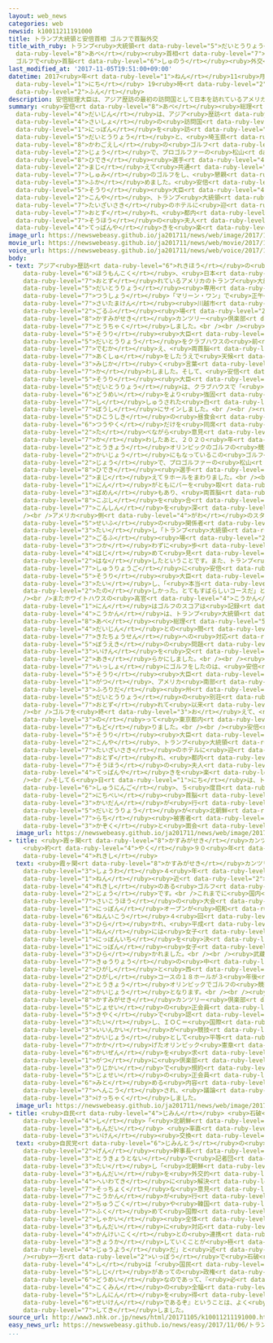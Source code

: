 ```yaml
---
layout: web_news
categories: web
newsid: k10011211191000
title: トランプ大統領と安倍首相 ゴルフで首脳外交
title_with_ruby: トランプ<ruby>大統領<rt data-ruby-level="5">だいとうりょう</rt></ruby>と<ruby>安倍<rt
  data-ruby-level="8">あべ</rt></ruby><ruby>首相<rt data-ruby-level="7">しゅしょう</rt></ruby>
  ゴルフで<ruby>首脳<rt data-ruby-level="6">しゅのう</rt></ruby><ruby>外交<rt data-ruby-level="2">がいこう</rt></ruby>
last_modified_at: '2017-11-05T19:51:00+09:00'
datetime: 2017<ruby>年<rt data-ruby-level="1">ねん</rt></ruby>11<ruby>月<rt data-ruby-level="1">がつ</rt></ruby>05<ruby>日<rt
  data-ruby-level="1">にち</rt></ruby> 19<ruby>時<rt data-ruby-level="2">じ</rt></ruby>51<ruby>分<rt
  data-ruby-level="2">ふん</rt></ruby>
description: 安倍総理大臣は、アジア歴訪の最初の訪問国として日本を訪れているアメリカのトランプ大統領と、埼玉県川越市のゴルフ場で、プロゴルファーの松山英樹選手を交えて共通の趣味のゴルフをし、懇親を深めました。安倍総理大臣は今夜、トランプ大統領を滞在先のホテルに迎えに訪れ、都内のレストランで双方の夫人とともに鉄板焼きを楽しむことにしています。
summary: <ruby>安倍<rt data-ruby-level="8">あべ</rt></ruby><ruby>総理<rt data-ruby-level="5">そうり</rt></ruby><ruby>大臣<rt
  data-ruby-level="4">だいじん</rt></ruby>は、アジア<ruby>歴訪<rt data-ruby-level="6">れきほう</rt></ruby>の<ruby>最初<rt
  data-ruby-level="4">さいしょ</rt></ruby>の<ruby>訪問国<rt data-ruby-level="6">ほうもんこく</rt></ruby>として<ruby>日本<rt
  data-ruby-level="1">にっぽん</rt></ruby>を<ruby>訪<rt data-ruby-level="7">おとず</rt></ruby>れているアメリカのトランプ<ruby>大統領<rt
  data-ruby-level="5">だいとうりょう</rt></ruby>と、<ruby>埼玉県<rt data-ruby-level="7">さいたまけん</rt></ruby><ruby>川越市<rt
  data-ruby-level="8">かわごえし</rt></ruby>の<ruby>ゴルフ<rt data-ruby-level="2">ごるふ</rt></ruby><ruby>場<rt
  data-ruby-level="2">じょう</rt></ruby>で、プロゴルファーの<ruby>松山<rt data-ruby-level="4">まつやま</rt></ruby><ruby>英樹<rt
  data-ruby-level="8">ひでき</rt></ruby><ruby>選手<rt data-ruby-level="4">せんしゅ</rt></ruby>を<ruby>交<rt
  data-ruby-level="2">まじ</rt></ruby>えて<ruby>共通<rt data-ruby-level="4">きょうつう</rt></ruby>の<ruby>趣味<rt
  data-ruby-level="7">しゅみ</rt></ruby>のゴルフをし、<ruby>懇親<rt data-ruby-level="7">こんしん</rt></ruby>を<ruby>深<rt
  data-ruby-level="3">ふか</rt></ruby>めました。<ruby>安倍<rt data-ruby-level="8">あべ</rt></ruby><ruby>総理<rt
  data-ruby-level="5">そうり</rt></ruby><ruby>大臣<rt data-ruby-level="4">だいじん</rt></ruby>は<ruby>今夜<rt
  data-ruby-level="2">こんや</rt></ruby>、トランプ<ruby>大統領<rt data-ruby-level="5">だいとうりょう</rt></ruby>を<ruby>滞在先<rt
  data-ruby-level="7">たいざいさき</rt></ruby>のホテルに<ruby>迎<rt data-ruby-level="7">むか</rt></ruby>えに<ruby>訪<rt
  data-ruby-level="7">おとず</rt></ruby>れ、<ruby>都内<rt data-ruby-level="3">とない</rt></ruby>のレストランで<ruby>双方<rt
  data-ruby-level="7">そうほう</rt></ruby>の<ruby>夫人<rt data-ruby-level="4">ふじん</rt></ruby>とともに<ruby>鉄板焼<rt
  data-ruby-level="4">てっぱんや</rt></ruby>きを<ruby>楽<rt data-ruby-level="2">たの</rt></ruby>しむことにしています。
image_url: https://newswebeasy.github.io/ja201711/news/web/image/2017/11/05/K10011211191_1711051742_1711051744_01_03.jpg
movie_url: https://newswebeasy.github.io/ja201711/news/web/movie/2017/11/05/k10011211191_201711052104_201711052106.mp4
voice_url: https://newswebeasy.github.io/ja201711/news/web/voice/2017/11/05/k10011211191_201711052104_201711052106.mp3
body:
- text: アジア<ruby>歴訪<rt data-ruby-level="6">れきほう</rt></ruby>の<ruby>最初<rt data-ruby-level="4">さいしょ</rt></ruby>の<ruby>訪問国<rt
    data-ruby-level="6">ほうもんこく</rt></ruby>、<ruby>日本<rt data-ruby-level="1">にっぽん</rt></ruby>を<ruby>訪<rt
    data-ruby-level="7">おとず</rt></ruby>れているアメリカのトランプ<ruby>大統領<rt data-ruby-level="5">だいとうりょう</rt></ruby>は、<ruby>大統領<rt
    data-ruby-level="5">だいとうりょう</rt></ruby><ruby>専用<rt data-ruby-level="6">せんよう</rt></ruby>のヘリコプター、<ruby>通称<rt
    data-ruby-level="7">つうしょう</rt></ruby>「マリーン・ワン」で<ruby>正午<rt data-ruby-level="2">しょうご</rt></ruby>すぎ、<ruby>埼玉県<rt
    data-ruby-level="7">さいたまけん</rt></ruby><ruby>川越市<rt data-ruby-level="8">かわごえし</rt></ruby>の<ruby>ゴルフ<rt
    data-ruby-level="2">ごるふ</rt></ruby><ruby>場<rt data-ruby-level="2">じょう</rt></ruby>「<ruby>霞ヶ関<rt
    data-ruby-level="8">かすみがせき</rt></ruby>カンツリー<ruby>倶楽部<rt data-ruby-level="8">くらぶ</rt></ruby>」に<ruby>到着<rt
    data-ruby-level="7">とうちゃく</rt></ruby>しました。<br /><br /><ruby>安倍<rt data-ruby-level="8">あべ</rt></ruby><ruby>総理<rt
    data-ruby-level="5">そうり</rt></ruby><ruby>大臣<rt data-ruby-level="4">だいじん</rt></ruby>は、トランプ<ruby>大統領<rt
    data-ruby-level="5">だいとうりょう</rt></ruby>をクラブハウスの<ruby>前<rt data-ruby-level="2">まえ</rt></ruby>で<ruby>出迎<rt
    data-ruby-level="7">でむか</rt></ruby>え、<ruby>両首脳<rt data-ruby-level="6">りょうしゅのう</rt></ruby>は、<ruby>握手<rt
    data-ruby-level="7">あくしゅ</rt></ruby>をしたうえで<ruby>天候<rt data-ruby-level="4">てんこう</rt></ruby>などについて<ruby>短<rt
    data-ruby-level="3">みじか</rt></ruby>く<ruby>言葉<rt data-ruby-level="3">ことば</rt></ruby>を<ruby>交<rt
    data-ruby-level="7">か</rt></ruby>わしました。そして、<ruby>安倍<rt data-ruby-level="8">あべ</rt></ruby><ruby>総理<rt
    data-ruby-level="5">そうり</rt></ruby><ruby>大臣<rt data-ruby-level="4">だいじん</rt></ruby>とトランプ<ruby>大統領<rt
    data-ruby-level="5">だいとうりょう</rt></ruby>は、クラブハウスで「<ruby>日米<rt data-ruby-level="2">にちべい</rt></ruby><ruby>同盟<rt
    data-ruby-level="6">どうめい</rt></ruby>をより<ruby>強固<rt data-ruby-level="4">きょうこ</rt></ruby>に」「Donald＆Shinzo」と<ruby>刺<rt
    data-ruby-level="7">し</rt></ruby>しゅうされた<ruby>白<rt data-ruby-level="1">しろ</rt></ruby>い<ruby>帽子<rt
    data-ruby-level="7">ぼうし</rt></ruby>にサインしました。<br /><br /><ruby>両首脳<rt data-ruby-level="6">りょうしゅのう</rt></ruby>は、<ruby>非公式<rt
    data-ruby-level="5">ひこうしき</rt></ruby>の<ruby>昼食会<rt data-ruby-level="2">ちゅうしょくかい</rt></ruby>で<ruby>通訳<rt
    data-ruby-level="6">つうやく</rt></ruby>だけを<ruby>同席<rt data-ruby-level="4">どうせき</rt></ruby>させてハンバーガーを<ruby>食<rt
    data-ruby-level="2">た</rt></ruby>べながら<ruby>意見<rt data-ruby-level="3">いけん</rt></ruby>を<ruby>交<rt
    data-ruby-level="7">か</rt></ruby>わしたあと、２０２０<ruby>年<rt data-ruby-level="1">ねん</rt></ruby>の<ruby>東京<rt
    data-ruby-level="2">とうきょう</rt></ruby>オリンピックのゴルフの<ruby>競技<rt data-ruby-level="5">きょうぎ</rt></ruby><ruby>会場<rt
    data-ruby-level="2">かいじょう</rt></ruby>にもなっているこの<ruby>ゴルフ<rt data-ruby-level="2">ごるふ</rt></ruby><ruby>場<rt
    data-ruby-level="2">じょう</rt></ruby>で、プロゴルファーの<ruby>松山<rt data-ruby-level="4">まつやま</rt></ruby><ruby>英樹<rt
    data-ruby-level="8">ひでき</rt></ruby><ruby>選手<rt data-ruby-level="4">せんしゅ</rt></ruby>を<ruby>交<rt
    data-ruby-level="2">まじ</rt></ruby>えて９ホールをまわりました。<br /><br /><ruby>関係者<rt data-ruby-level="4">かんけいしゃ</rt></ruby>によりますと、３<ruby>人<rt
    data-ruby-level="1">にん</rt></ruby>がともにパーを<ruby>取<rt data-ruby-level="3">と</rt></ruby>る<ruby>場面<rt
    data-ruby-level="3">ばめん</rt></ruby>もあり、<ruby>両首脳<rt data-ruby-level="6">りょうしゅのう</rt></ruby>は<ruby>拳<rt
    data-ruby-level="8">こぶし</rt></ruby>を<ruby>合<rt data-ruby-level="2">あ</rt></ruby>わせたり、ハイタッチをしたりして<ruby>懇親<rt
    data-ruby-level="7">こんしん</rt></ruby>を<ruby>深<rt data-ruby-level="3">ふか</rt></ruby>めました。<br
    /><br />アメリカ<ruby>側<rt data-ruby-level="4">がわ</rt></ruby>のスタッフは、<ruby>日本<rt data-ruby-level="1">にっぽん</rt></ruby><ruby>政府<rt
    data-ruby-level="5">せいふ</rt></ruby>の<ruby>関係者<rt data-ruby-level="4">かんけいしゃ</rt></ruby>に<ruby>対<rt
    data-ruby-level="3">たい</rt></ruby>し「トランプ<ruby>大統領<rt data-ruby-level="5">だいとうりょう</rt></ruby>が<ruby>ゴルフ<rt
    data-ruby-level="2">ごるふ</rt></ruby><ruby>場<rt data-ruby-level="2">じょう</rt></ruby>でカートを<ruby>使<rt
    data-ruby-level="3">つか</rt></ruby>わずに<ruby>歩<rt data-ruby-level="2">ある</rt></ruby>いているのは<ruby>初<rt
    data-ruby-level="4">はじ</rt></ruby>めて<ruby>見<rt data-ruby-level="1">み</rt></ruby>た」と<ruby>話<rt
    data-ruby-level="2">はな</rt></ruby>したということです。また、トランプ<ruby>大統領<rt data-ruby-level="5">だいとうりょう</rt></ruby>は、プレー<ruby>終了後<rt
    data-ruby-level="7">しゅうりょうご</rt></ruby>に<ruby>安倍<rt data-ruby-level="8">あべ</rt></ruby><ruby>総理<rt
    data-ruby-level="5">そうり</rt></ruby><ruby>大臣<rt data-ruby-level="4">だいじん</rt></ruby>に<ruby>対<rt
    data-ruby-level="3">たい</rt></ruby>し、「<ruby>本当<rt data-ruby-level="2">ほんとう</rt></ruby>に<ruby>楽<rt
    data-ruby-level="2">たの</rt></ruby>しかった。とてもすばらしいコースだ」と<ruby>述<rt data-ruby-level="5">の</rt></ruby>べたということです。<br
    /><br />またホワイトハウスの<ruby>高官<rt data-ruby-level="4">こうかん</rt></ruby>によりますと、３<ruby>人<rt
    data-ruby-level="1">にん</rt></ruby>はゴルフのスコアは<ruby>記録<rt data-ruby-level="4">きろく</rt></ruby>しなかったということです。また、この<ruby>高官<rt
    data-ruby-level="4">こうかん</rt></ruby>は、トランプ<ruby>大統領<rt data-ruby-level="5">だいとうりょう</rt></ruby>がゴルフのさなかに<ruby>安倍<rt
    data-ruby-level="8">あべ</rt></ruby><ruby>総理<rt data-ruby-level="5">そうり</rt></ruby><ruby>大臣<rt
    data-ruby-level="4">だいじん</rt></ruby>との<ruby>間<rt data-ruby-level="2">あいだ</rt></ruby>で、<ruby>北朝鮮<rt
    data-ruby-level="7">きたちょうせん</rt></ruby>への<ruby>対応<rt data-ruby-level="5">たいおう</rt></ruby>や<ruby>貿易<rt
    data-ruby-level="5">ぼうえき</rt></ruby>の<ruby>問題<rt data-ruby-level="3">もんだい</rt></ruby>について<ruby>意見<rt
    data-ruby-level="3">いけん</rt></ruby>を<ruby>交<rt data-ruby-level="7">か</rt></ruby>わしたことも<ruby>明<rt
    data-ruby-level="2">あき</rt></ruby>らかにしました。<br /><br /><ruby>両首脳<rt data-ruby-level="6">りょうしゅのう</rt></ruby>が<ruby>一緒<rt
    data-ruby-level="7">いっしょ</rt></ruby>にゴルフをしたのは、<ruby>安倍<rt data-ruby-level="8">あべ</rt></ruby><ruby>総理<rt
    data-ruby-level="5">そうり</rt></ruby><ruby>大臣<rt data-ruby-level="4">だいじん</rt></ruby>がことし２<ruby>月<rt
    data-ruby-level="1">がつ</rt></ruby>、アメリカ<ruby>南部<rt data-ruby-level="3">なんぶ</rt></ruby><ruby>フロリダ<rt
    data-ruby-level="3">ふろりだ</rt></ruby><ruby>州<rt data-ruby-level="3">しゅう</rt></ruby>にあるトランプ<ruby>大統領<rt
    data-ruby-level="5">だいとうりょう</rt></ruby>の<ruby>別荘<rt data-ruby-level="7">べっそう</rt></ruby>を<ruby>訪<rt
    data-ruby-level="7">おとず</rt></ruby>れて<ruby>以来<rt data-ruby-level="4">いらい</rt></ruby>です。<br
    /><br />ゴルフを<ruby>終<rt data-ruby-level="3">お</rt></ruby>えて、<ruby>両首脳<rt data-ruby-level="6">りょうしゅのう</rt></ruby>は、それぞれヘリコプターに<ruby>乗<rt
    data-ruby-level="3">の</rt></ruby>って<ruby>東京都内<rt data-ruby-level="3">とうきょうとない</rt></ruby>に<ruby>戻<rt
    data-ruby-level="7">もど</rt></ruby>りました。<br /><br /><ruby>安倍<rt data-ruby-level="8">あべ</rt></ruby><ruby>総理<rt
    data-ruby-level="5">そうり</rt></ruby><ruby>大臣<rt data-ruby-level="4">だいじん</rt></ruby>は<ruby>今夜<rt
    data-ruby-level="2">こんや</rt></ruby>、トランプ<ruby>大統領<rt data-ruby-level="5">だいとうりょう</rt></ruby>を<ruby>滞在先<rt
    data-ruby-level="7">たいざいさき</rt></ruby>のホテルに<ruby>迎<rt data-ruby-level="7">むか</rt></ruby>えに<ruby>訪<rt
    data-ruby-level="7">おとず</rt></ruby>れ、<ruby>都内<rt data-ruby-level="3">とない</rt></ruby>のレストランで、<ruby>双方<rt
    data-ruby-level="7">そうほう</rt></ruby>の<ruby>夫人<rt data-ruby-level="4">ふじん</rt></ruby>とともに<ruby>鉄板焼<rt
    data-ruby-level="4">てっぱんや</rt></ruby>きを<ruby>楽<rt data-ruby-level="2">たの</rt></ruby>しむことにしています。<br
    /><br />そして６<ruby>日<rt data-ruby-level="1">にち</rt></ruby>は、トランプ<ruby>大統領<rt data-ruby-level="5">だいとうりょう</rt></ruby>の<ruby>就任後<rt
    data-ruby-level="6">しゅうにんご</rt></ruby>、５<ruby>度目<rt data-ruby-level="3">どめ</rt></ruby>となる<ruby>日米<rt
    data-ruby-level="2">にちべい</rt></ruby><ruby>首脳<rt data-ruby-level="6">しゅのう</rt></ruby><ruby>会談<rt
    data-ruby-level="3">かいだん</rt></ruby>が<ruby>行<rt data-ruby-level="2">おこな</rt></ruby>われるほか、トランプ<ruby>大統領<rt
    data-ruby-level="5">だいとうりょう</rt></ruby>が<ruby>北朝鮮<rt data-ruby-level="7">きたちょうせん</rt></ruby>による<ruby>拉致<rt
    data-ruby-level="7">らち</rt></ruby><ruby>被害者<rt data-ruby-level="7">ひがいしゃ</rt></ruby>の<ruby>家族<rt
    data-ruby-level="3">かぞく</rt></ruby>と<ruby>面会<rt data-ruby-level="3">めんかい</rt></ruby>することになっています。
  image_url: https://newswebeasy.github.io/ja201711/news/web/image/2017/11/05/K10011211191_1711051354_1711051402_01_04.jpg
- title: <ruby>霞ヶ関<rt data-ruby-level="8">かすみがせき</rt></ruby>カンツリー<ruby>倶楽部<rt data-ruby-level="8">くらぶ</rt></ruby>
    <ruby>約<rt data-ruby-level="4">やく</rt></ruby>９０<ruby>年<rt data-ruby-level="1">ねん</rt></ruby>の<ruby>歴史<rt
    data-ruby-level="4">れきし</rt></ruby>
  text: <ruby>霞ヶ関<rt data-ruby-level="8">かすみがせき</rt></ruby>カンツリー<ruby>倶楽部<rt data-ruby-level="8">くらぶ</rt></ruby>は<ruby>昭和<rt
    data-ruby-level="3">しょうわ</rt></ruby>４<ruby>年<rt data-ruby-level="1">ねん</rt></ruby>にできた９０<ruby>年<rt
    data-ruby-level="1">ねん</rt></ruby><ruby>近<rt data-ruby-level="2">ちか</rt></ruby>い<ruby>歴史<rt
    data-ruby-level="4">れきし</rt></ruby>のある<ruby>ゴルフ<rt data-ruby-level="2">ごるふ</rt></ruby><ruby>場<rt
    data-ruby-level="2">じょう</rt></ruby>です。<br />これまでに<ruby>国内<rt data-ruby-level="2">こくない</rt></ruby><ruby>最高峰<rt
    data-ruby-level="7">さいこうほう</rt></ruby>の<ruby>大会<rt data-ruby-level="2">たいかい</rt></ruby>、<ruby>日本<rt
    data-ruby-level="1">にっぽん</rt></ruby>オープンが<ruby>昭和<rt data-ruby-level="3">しょうわ</rt></ruby>８<ruby>年以降<rt
    data-ruby-level="6">ねんいこう</rt></ruby>４<ruby>回<rt data-ruby-level="2">かい</rt></ruby><ruby>開<rt
    data-ruby-level="3">ひら</rt></ruby>かれ、<ruby>平成<rt data-ruby-level="4">へいせい</rt></ruby>１１<ruby>年<rt
    data-ruby-level="1">ねん</rt></ruby>には<ruby>女子<rt data-ruby-level="1">じょし</rt></ruby>ゴルファー<ruby>日本一<rt
    data-ruby-level="1">にっぽんいち</rt></ruby>を<ruby>決<rt data-ruby-level="3">き</rt></ruby>める<ruby>日本<rt
    data-ruby-level="1">にっぽん</rt></ruby><ruby>女子<rt data-ruby-level="1">じょし</rt></ruby>オープンも<ruby>開<rt
    data-ruby-level="3">ひら</rt></ruby>かれました。<br /><br /><ruby>武蔵野<rt data-ruby-level="8">むさしの</rt></ruby><ruby>丘陵<rt
    data-ruby-level="7">きゅうりょう</rt></ruby>の<ruby>中<rt data-ruby-level="1">なか</rt></ruby>に<ruby>東<rt
    data-ruby-level="2">ひがし</rt></ruby>と<ruby>西<rt data-ruby-level="2">にし</rt></ruby>、２つのコースがあり、このうち<ruby>東<rt
    data-ruby-level="2">ひがし</rt></ruby>コースの１８ホールが３<ruby>年後<rt data-ruby-level="2">ねんご</rt></ruby>の<ruby>東京<rt
    data-ruby-level="2">とうきょう</rt></ruby>オリンピックでゴルフの<ruby>競技<rt data-ruby-level="5">きょうぎ</rt></ruby><ruby>会場<rt
    data-ruby-level="2">かいじょう</rt></ruby>となります。<br /><br /><ruby>東京<rt data-ruby-level="2">とうきょう</rt></ruby>オリンピックをめぐっては<ruby>霞ヶ関<rt
    data-ruby-level="8">かすみがせき</rt></ruby>カンツリー<ruby>倶楽部<rt data-ruby-level="8">くらぶ</rt></ruby>が<ruby>女性<rt
    data-ruby-level="5">じょせい</rt></ruby>の<ruby>正会員<rt data-ruby-level="3">せいかいいん</rt></ruby>を<ruby>規約<rt
    data-ruby-level="5">きやく</rt></ruby>で<ruby>認<rt data-ruby-level="6">みと</rt></ruby>めていなかったことに<ruby>対<rt
    data-ruby-level="3">たい</rt></ruby>し、ＩＯＣ＝<ruby>国際<rt data-ruby-level="5">こくさい</rt></ruby>オリンピック<ruby>委員会<rt
    data-ruby-level="3">いいんかい</rt></ruby>が<ruby>競技<rt data-ruby-level="5">きょうぎ</rt></ruby><ruby>会場<rt
    data-ruby-level="2">かいじょう</rt></ruby>として<ruby>平等<rt data-ruby-level="3">びょうどう</rt></ruby>などを<ruby>掲<rt
    data-ruby-level="7">かか</rt></ruby>げたオリンピック<ruby>憲章<rt data-ruby-level="6">けんしょう</rt></ruby>にそぐわないとして<ruby>改善<rt
    data-ruby-level="6">かいぜん</rt></ruby>を<ruby>求<rt data-ruby-level="4">もと</rt></ruby>め、ことし３<ruby>月<rt
    data-ruby-level="1">がつ</rt></ruby>に<ruby>倶楽部<rt data-ruby-level="8">くらぶ</rt></ruby>の<ruby>理事会<rt
    data-ruby-level="3">りじかい</rt></ruby>で<ruby>規約<rt data-ruby-level="5">きやく</rt></ruby>が<ruby>女性<rt
    data-ruby-level="5">じょせい</rt></ruby>の<ruby>正会員<rt data-ruby-level="3">せいかいいん</rt></ruby>を<ruby>認<rt
    data-ruby-level="6">みと</rt></ruby>める<ruby>内容<rt data-ruby-level="5">ないよう</rt></ruby>に<ruby>変更<rt
    data-ruby-level="7">へんこう</rt></ruby>され、<ruby>議論<rt data-ruby-level="6">ぎろん</rt></ruby>が<ruby>決着<rt
    data-ruby-level="3">けっちゃく</rt></ruby>しました。
  image_url: https://newswebeasy.github.io/ja201711/news/web/image/2017/11/05/K10011211191_1711051358_1711051402_01_05.jpg
- title: <ruby>自民<rt data-ruby-level="4">じみん</rt></ruby> <ruby>石破<rt data-ruby-level="5">いしば</rt></ruby><ruby>氏<rt
    data-ruby-level="4">し</rt></ruby>「<ruby>北朝鮮<rt data-ruby-level="7">きたちょうせん</rt></ruby><ruby>問題<rt
    data-ruby-level="3">もんだい</rt></ruby> <ruby>率直<rt data-ruby-level="7">そっちょく</rt></ruby>な<ruby>意見<rt
    data-ruby-level="3">いけん</rt></ruby><ruby>交換<rt data-ruby-level="7">こうかん</rt></ruby>を」
  text: <ruby>自民党<rt data-ruby-level="6">じみんとう</rt></ruby>の<ruby>石破<rt data-ruby-level="5">いしば</rt></ruby><ruby>元<rt
    data-ruby-level="2">げん</rt></ruby><ruby>幹事長<rt data-ruby-level="5">かんじちょう</rt></ruby>は<ruby>東京都内<rt
    data-ruby-level="3">とうきょうとない</rt></ruby>で<ruby>記者団<rt data-ruby-level="5">きしゃだん</rt></ruby>に<ruby>対<rt
    data-ruby-level="3">たい</rt></ruby>し「<ruby>北朝鮮<rt data-ruby-level="7">きたちょうせん</rt></ruby><ruby>問題<rt
    data-ruby-level="3">もんだい</rt></ruby>を<ruby>外交的<rt data-ruby-level="4">がいこうてき</rt></ruby>・<ruby>平和的<rt
    data-ruby-level="4">へいわてき</rt></ruby>に<ruby>解決<rt data-ruby-level="5">かいけつ</rt></ruby>するためにどうしたらよいか、<ruby>率直<rt
    data-ruby-level="7">そっちょく</rt></ruby>な<ruby>意見<rt data-ruby-level="3">いけん</rt></ruby><ruby>交換<rt
    data-ruby-level="7">こうかん</rt></ruby>が<ruby>行<rt data-ruby-level="2">おこな</rt></ruby>われるべきだ。<ruby>中国<rt
    data-ruby-level="2">ちゅうごく</rt></ruby>や<ruby>韓国<rt data-ruby-level="7">かんこく</rt></ruby>も<ruby>含<rt
    data-ruby-level="7">ふく</rt></ruby>めて<ruby>国際<rt data-ruby-level="5">こくさい</rt></ruby><ruby>社会<rt
    data-ruby-level="2">しゃかい</rt></ruby><ruby>全体<rt data-ruby-level="3">ぜんたい</rt></ruby>でこの<ruby>問題<rt
    data-ruby-level="3">もんだい</rt></ruby>に<ruby>対応<rt data-ruby-level="5">たいおう</rt></ruby>するため、アメリカとともに<ruby>関係国<rt
    data-ruby-level="4">かんけいこく</rt></ruby>との<ruby>連携<rt data-ruby-level="7">れんけい</rt></ruby>を<ruby>強化<rt
    data-ruby-level="3">きょうか</rt></ruby>していくことが<ruby>極<rt data-ruby-level="7">きわ</rt></ruby>めて<ruby>重要<rt
    data-ruby-level="4">じゅうよう</rt></ruby>だ」と<ruby>述<rt data-ruby-level="5">の</rt></ruby>べました。<br
    /><ruby>一方<rt data-ruby-level="2">いっぽう</rt></ruby>で<ruby>石破<rt data-ruby-level="5">いしば</rt></ruby><ruby>氏<rt
    data-ruby-level="4">し</rt></ruby>は「<ruby>国民<rt data-ruby-level="4">こくみん</rt></ruby>の<ruby>支持<rt
    data-ruby-level="5">しじ</rt></ruby>があっての<ruby>政権<rt data-ruby-level="6">せいけん</rt></ruby>であり、<ruby>同盟<rt
    data-ruby-level="6">どうめい</rt></ruby>なのであって、『<ruby>必<rt data-ruby-level="4">かなら</rt></ruby>ずしも<ruby>国民<rt
    data-ruby-level="4">こくみん</rt></ruby>の<ruby>全幅<rt data-ruby-level="7">ぜんぷく</rt></ruby>の<ruby>信任<rt
    data-ruby-level="5">しんにん</rt></ruby>を<ruby>得<rt data-ruby-level="4">え</rt></ruby>ていない<ruby>政権<rt
    data-ruby-level="6">せいけん</rt></ruby>であるぞ』ということは、よく<ruby>認識<rt data-ruby-level="7">にんしき</rt></ruby>しながらやっていかなければならない」と<ruby>指摘<rt
    data-ruby-level="7">してき</rt></ruby>しました。
source_url: http://www3.nhk.or.jp/news/html/20171105/k10011211191000.html
easy_news_url: https://newswebeasy.github.io/news/easy/2017/11/06/トランプ大統領が日本に来て安倍総理大臣と会って話す
...
```

